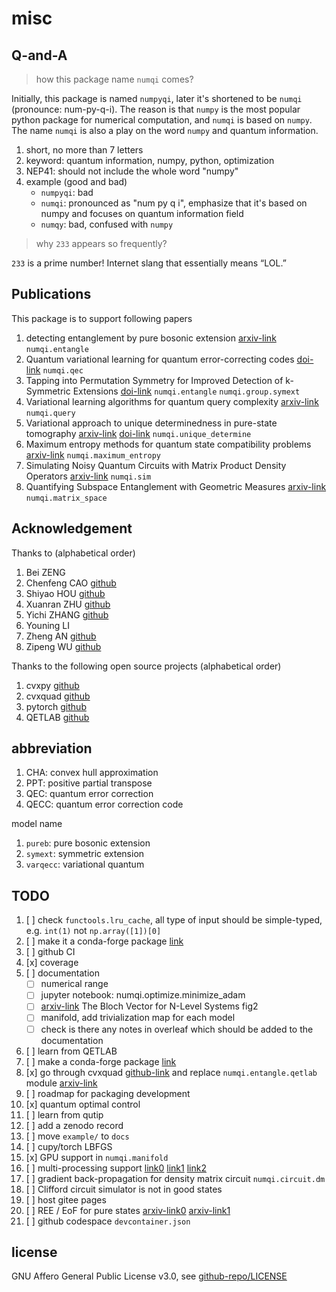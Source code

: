 # misc

## Q-and-A

> how this package name `numqi` comes?

Initially, this package is named `numpyqi`, later it's shortened to be `numqi` (pronounce: num-py-q-i). The reason is that `numpy` is the most popular python package for numerical computation, and `numqi` is based on `numpy`. The name `numqi` is also a play on the word `numpy` and quantum information.

1. short, no more than 7 letters
2. keyword: quantum information, numpy, python, optimization
3. NEP41: should not include the whole word "numpy"
4. example (good and bad)
    * `numpyqi`: bad
    * `numqi`: pronounced as "num py q i", emphasize that it's based on numpy and focuses on quantum information field
    * `numqy`: bad, confused with `numpy`

> why `233` appears so frequently?

`233` is a prime number! Internet slang that essentially means “LOL.”

## Publications

This package is to support following papers

1. detecting entanglement by pure bosonic extension [arxiv-link](https://arxiv.org/abs/2209.10934) `numqi.entangle`
2. Quantum variational learning for quantum error-correcting codes [doi-link](https://doi.org/10.22331/q-2022-10-06-828) `numqi.qec`
3. Tapping into Permutation Symmetry for Improved Detection of k-Symmetric Extensions [doi-link](https://doi.org/10.3390/e25101425) `numqi.entangle` `numqi.group.symext`
4. Variational learning algorithms for quantum query complexity [arxiv-link](https://arxiv.org/abs/2205.07449) `numqi.query`
5. Variational approach to unique determinedness in pure-state tomography [arxiv-link](https://arxiv.org/abs/2305.10811) [doi-link](https://doi.org/10.1103/PhysRevA.109.022425) `numqi.unique_determine`
6. Maximum entropy methods for quantum state compatibility problems [arxiv-link](https://arxiv.org/abs/2207.11645) `numqi.maximum_entropy`
7. Simulating Noisy Quantum Circuits with Matrix Product Density Operators [arxiv-link](https://arxiv.org/abs/2004.02388) `numqi.sim`
8. Quantifying Subspace Entanglement with Geometric Measures [arxiv-link](https://arxiv.org/abs/2311.10353) `numqi.matrix_space`

## Acknowledgement

Thanks to (alphabetical order)

1. Bei ZENG
2. Chenfeng CAO [github](https://github.com/caochenfeng)
3. Shiyao HOU [github](https://github.com/houbigdream)
4. Xuanran ZHU [github](https://github.com/Sunny-Zhu-613)
5. Yichi ZHANG [github](https://github.com/Yichi-Lionel-Cheung)
6. Youning LI
7. Zheng AN [github](https://github.com/Plmono)
8. Zipeng WU [github](https://github.com/wuzp15)

Thanks to the following open source projects (alphabetical order)

1. cvxpy [github](https://github.com/cvxpy/cvxpy)
2. cvxquad [github](https://github.com/hfawzi/cvxquad)
3. pytorch [github](https://github.com/pytorch/pytorch)
4. QETLAB [github](https://github.com/nathanieljohnston/QETLAB)

## abbreviation

1. CHA: convex hull approximation
2. PPT: positive partial transpose
3. QEC: quantum error correction
4. QECC: quantum error correction code

model name

1. `pureb`: pure bosonic extension
2. `symext`: symmetric extension
3. `varqecc`: variational quantum

## TODO

1. [ ] check `functools.lru_cache`, all type of input should be simple-typed, e.g. `int(1)` not `np.array([1])[0]`
2. [ ] make it a conda-forge package [link](https://conda-forge.org/docs/maintainer/adding_pkgs.html#the-staging-process)
3. [ ] github CI
4. [x] coverage
5. [ ] documentation
    * [ ] numerical range
    * [ ] jupyter notebook: numqi.optimize.minimize_adam
    * [ ] [arxiv-link](https://arxiv.org/abs/quant-ph/0301152) The Bloch Vector for N-Level Systems fig2
    * [ ] manifold, add trivialization map for each model
    * [ ] check is there any notes in overleaf which should be added to the documentation
6. [ ] learn from QETLAB
7. [ ] make a conda-forge package [link](https://conda-forge.org/docs/maintainer/adding_pkgs.html#the-staging-process)
8. [x] go through cvxquad [github-link](https://github.com/hfawzi/cvxquad) and replace `numqi.entangle.qetlab` module [arxiv-link](https://arxiv.org/abs/1705.00812)
9. [ ] roadmap for packaging development
10. [x] quantum optimal control
11. [ ] learn from qutip
12. [ ] add a zenodo record
13. [ ] move `example/` to `docs`
14. [ ] cupy/torch LBFGS
15. [x] GPU support in `numqi.manifold`
16. [ ] multi-processing support [link0](https://github.com/pytorch/pytorch/wiki/Autograd-and-Fork) [link1](https://github.com/numpy/numpy/issues/11826) [link2](https://github.com/joblib/threadpoolctl)
17. [ ] gradient back-propagation for density matrix circuit `numqi.circuit.dm`
18. [ ] Clifford circuit simulator is not in good states
19. [ ] host gitee pages
20. [ ] REE / EoF for pure states [arxiv-link0](https://arxiv.org/abs/2009.04982) [arxiv-link1](https://arxiv.org/abs/quant-ph/0409009)
21. [ ] github codespace `devcontainer.json`

## license

GNU Affero General Public License v3.0, see [github-repo/LICENSE](https://github.com/husisy/numqi/blob/main/LICENSE)
